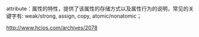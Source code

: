 attribute：属性的特性，提供了该属性的存储方式以及属性行为的说明，常见的关键字有: weak/strong, assign, copy, atomic/nonatomic；

http://www.hcios.com/archives/2078

